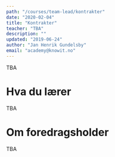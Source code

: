 ```yaml
---
path: "/courses/team-lead/kontrakter"
date: "2020-02-04"
title: "Kontrakter"
teacher: "TBA"
description: ""
updated: "2019-06-24"
author: "Jan Henrik Gundelsby"
email: "academy@knowit.no"
---
```


TBA

# Hva du lærer

TBA

# Om foredragsholder

TBA
